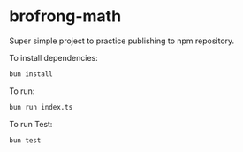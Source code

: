 # brofrong-math

Super simple project to practice publishing to npm repository.

To install dependencies:

```bash
bun install
```

To run:

```bash
bun run index.ts
```

To run Test:

```bash
bun test
```
